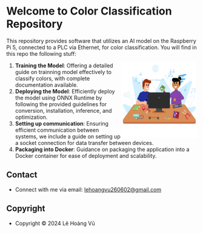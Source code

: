 # Welcome to Color Classification Repository

This repository provides software that utilizes an AI model on the Raspberry Pi 5, connected to a PLC via Ethernet, for color classification. You will find in this repo the following stuff:

<a><img align="right" width="200" height="200" src="https://github.com/leehoanzu/color-classification/blob/main/screen-shots/panel.png"></a>

1. **Training the Model**: Offering a detailed guide on trainning model effectively to classify colors, with complete documentation available.
2. **Deploying the Model**: Efficiently deploy the model using ONNX Runtime by following the provided guidelines for conversion, installation, inference, and optimization.
3.  **Setting up communication**: Ensuring efficient communication between systems, we include a guide on setting up a socket connection for data transfer between devices.
4. **Packaging into Docker**: Guidance on packaging the application into a Docker container for ease of deployment and scalability.

## Contact

* Connect with me via email: lehoangvu260602@gmail.com

## Copyright

* Copyright &#169; 2024 Lê Hoàng Vũ